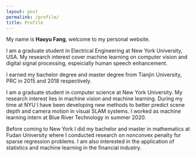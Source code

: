 ```yaml
---
layout: post
permalink: /profile/
title: Profile
---
```

My name is **Haoyu Fang**, welcome to my personal website. 

I am a graduate student in Electrical Engineering at New York University, USA. My research interest cover machine learning on computer vision and digital signal processing, espeicially human speech enhancement. 



I earned my bachelor degree and master degree from Tianjin University, PRC in 2015 and 2018 respectively.

I am a graduate student in computer science at New York University. My research interest lies in machine vision and machine learning. During my time at NYU I have been developing new methods to better predict scene depth and camera motion in visual SLAM systems. I worked as machine learning intern at Blue River Technology in summer 2020.

Before coming to New York I did my bachelor and master in mathematics at Fudan University where I conducted research on nonconvex penalty for sparse regression problems. I am also interested in the application of statistics and machine learning in the financial industry.